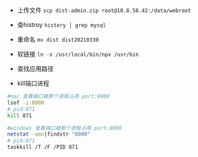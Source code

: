 - 上传文件
  `scp dist-admin.zip root@10.8.58.42:/data/webroot `

- 查histroy
   `history | grep mysql`

- 重命名
   `mv dist dist20210330`

- 软链接
   `ln -s /usr/local/bin/npx /usr/bin`
- 查找应用路径

- kill端口进程
```bash
#mac 查看端口被那个进程占用 port:8000
lsof -i:8000
# pid:871
kill 871

#windows 查看端口被那个进程占用 port:8000
netstat -aon|findstr "8000"
# pid:871
taskkill /T /F /PID 871
```
